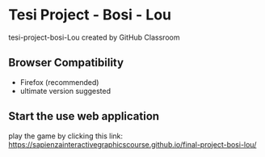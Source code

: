 Tesi Project - Bosi - Lou
=================================

tesi-project-bosi-Lou created by GitHub Classroom


Browser Compatibility
--------------

* Firefox (recommended)
* ultimate version suggested


Start the use web application
--------------
play the game by clicking this link: 
https://sapienzainteractivegraphicscourse.github.io/final-project-bosi-lou/

